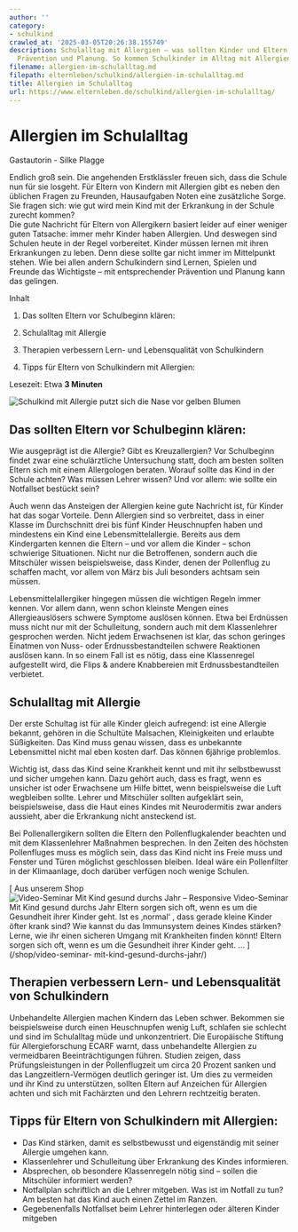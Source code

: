 ```yaml
---
author: ''
category:
- schulkind
crawled_at: '2025-03-05T20:26:38.155749'
description: Schulalltag mit Allergien – was sollten Kinder und Eltern vorher beachten?
  Prävention und Planung. So kommen Schulkinder im Alltag mit Allergien zurecht
filename: allergien-im-schulalltag.md
filepath: elternleben/schulkind/allergien-im-schulalltag.md
title: Allergien im Schulalltag
url: https://www.elternleben.de/schulkind/allergien-im-schulalltag/
---
```


#  Allergien im Schulalltag

Gastautorin - Silke Plagge

Endlich groß sein. Die angehenden Erstklässler freuen sich, dass die Schule
nun für sie losgeht. Für Eltern von Kindern mit Allergien gibt es neben den
üblichen Fragen zu Freunden, Hausaufgaben Noten eine zusätzliche Sorge. Sie
fragen sich: wie gut wird mein Kind mit der Erkrankung in der Schule zurecht
kommen?  
Die gute Nachricht für Eltern von Allergikern basiert leider auf einer weniger
guten Tatsache: immer mehr Kinder haben Allergien. Und deswegen sind Schulen
heute in der Regel vorbereitet. Kinder müssen lernen mit ihren Erkrankungen zu
leben. Denn diese sollte gar nicht immer im Mittelpunkt stehen. Wie bei allen
andern Schulkindern sind Lernen, Spielen und Freunde das Wichtigste – mit
entsprechender Prävention und Planung kann das gelingen.

Inhalt

1. Das sollten Eltern vor Schulbeginn klären:

2. Schulalltag mit Allergie

3. Therapien verbessern Lern- und Lebensqualität von Schulkindern

4. Tipps für Eltern von Schulkindern mit Allergien:

Lesezeit: Etwa **3 Minuten**

![Schulkind mit Allergie putzt sich die Nase vor gelben
Blumen](/fileadmin/_processed_/c/d/csm_Artikel_Allergien_im_Schulalltag_101e1e78e2.jpg)

##  Das sollten Eltern vor Schulbeginn klären:

Wie ausgeprägt ist die Allergie? Gibt es Kreuzallergien? Vor Schulbeginn
findet zwar eine schulärztliche Untersuchung statt, doch am besten sollten
Eltern sich mit einem Allergologen beraten. Worauf sollte das Kind in der
Schule achten? Was müssen Lehrer wissen? Und vor allem: wie sollte ein
Notfallset bestückt sein?  
  
Auch wenn das Ansteigen der Allergien keine gute Nachricht ist, für Kinder hat
das sogar Vorteile. Denn Allergien sind so verbreitet, dass in einer Klasse im
Durchschnitt drei bis fünf Kinder Heuschnupfen haben und mindestens ein Kind
eine Lebensmittelallergie. Bereits aus dem Kindergarten kennen die Eltern –
und vor allem die Kinder – schon schwierige Situationen. Nicht nur die
Betroffenen, sondern auch die Mitschüler wissen beispielsweise, dass Kinder,
denen der Pollenflug zu schaffen macht, vor allem von März bis Juli besonders
achtsam sein müssen.  
  
Lebensmittelallergiker hingegen müssen die wichtigen Regeln immer kennen. Vor
allem dann, wenn schon kleinste Mengen eines Allergieauslösers schwere
Symptome auslösen können. Etwa bei Erdnüssen muss nicht nur mit der
Schulleitung, sondern auch mit dem Klassenlehrer gesprochen werden. Nicht
jedem Erwachsenen ist klar, das schon geringes Einatmen von Nuss- oder
Erdnussbestandteilen schwere Reaktionen auslösen kann. In so einem Fall ist es
nötig, dass eine Klassenregel aufgestellt wird, die Flips & andere Knabbereien
mit Erdnussbestandteilen verbietet.

##  Schulalltag mit Allergie

Der erste Schultag ist für alle Kinder gleich aufregend: ist eine Allergie
bekannt, gehören in die Schultüte Malsachen, Kleinigkeiten und erlaubte
Süßigkeiten. Das Kind muss genau wissen, dass es unbekannte Lebensmittel nicht
mal eben kosten darf. Das können 6jährige problemlos.  
  
Wichtig ist, dass das Kind seine Krankheit kennt und mit ihr selbstbewusst und
sicher umgehen kann. Dazu gehört auch, dass es fragt, wenn es unsicher ist
oder Erwachsene um Hilfe bittet, wenn beispielsweise die Luft wegbleiben
sollte. Lehrer und Mitschüler sollten aufgeklärt sein, beispielsweise, dass
die Haut eines Kindes mit Neurodermitis zwar anders aussieht, aber die
Erkrankung nicht ansteckend ist.  
  
Bei Pollenallergikern sollten die Eltern den Pollenflugkalender beachten und
mit dem Klassenlehrer Maßnahmen besprechen. In den Zeiten des höchsten
Pollenfluges muss es möglich sein, dass das Kind nicht ins Freie muss und
Fenster und Türen möglichst geschlossen bleiben. Ideal wäre ein Pollenfilter
in der Klimaanlage, doch darüber verfügen noch wenige Schulen.

[ Aus unserem Shop ![Video-Seminar Mit Kind gesund durchs Jahr –
Responsive](/fileadmin/_processed_/6/5/csm_VideoSeminar_Gesundheit_teaser_01_4294cf1eb9.png)
Video-Seminar Mit Kind gesund durchs Jahr Eltern sorgen sich oft, wenn es um
die Gesundheit ihrer Kinder geht. Ist es ‚normal‘ , dass gerade kleine Kinder
öfter krank sind? Wie kannst du das Immunsystem deines Kindes stärken? Lerne,
wie ihr einen sicheren Umgang mit Krankheiten finden könnt! Eltern sorgen sich
oft, wenn es um die Gesundheit ihrer Kinder geht. …  ](/shop/video-seminar-
mit-kind-gesund-durchs-jahr/)

##  Therapien verbessern Lern- und Lebensqualität von Schulkindern

Unbehandelte Allergien machen Kindern das Leben schwer. Bekommen sie
beispielsweise durch einen Heuschnupfen wenig Luft, schlafen sie schlecht und
sind im Schulalltag müde und unkonzentriert. Die Europäische Stiftung für
Allergieforschung ECARF warnt, dass unbehandelte Allergien zu vermeidbaren
Beeinträchtigungen führen. Studien zeigen, dass Prüfungsleistungen in der
Pollenflugzeit um circa 20 Prozent sanken und das Langzeitlern-Vermögen
deutlich geringer ist. Um dies zu vermeiden und ihr Kind zu unterstützen,
sollten Eltern auf Anzeichen für Allergien achten und sich mit Fachärzten und
den Lehrern rechtzeitig beraten.

##  Tipps für Eltern von Schulkindern mit Allergien:

  * Das Kind stärken, damit es selbstbewusst und eigenständig mit seiner Allergie umgehen kann.
  * Klassenlehrer und Schulleitung über Erkrankung des Kindes informieren. 
  * Absprechen, ob besondere Klassenregeln nötig sind – sollen die Mitschüler informiert werden?
  * Notfallplan schriftlich an die Lehrer mitgeben. Was ist im Notfall zu tun? Am besten hat das Kind auch einen Zettel im Ranzen.
  * Gegebenenfalls Notfallset beim Lehrer hinterlegen oder älteren Kinder mitgeben

